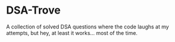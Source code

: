 # DSA-Trove
A collection of solved DSA questions where the code laughs at my attempts, but hey, at least it works... most of the time.
